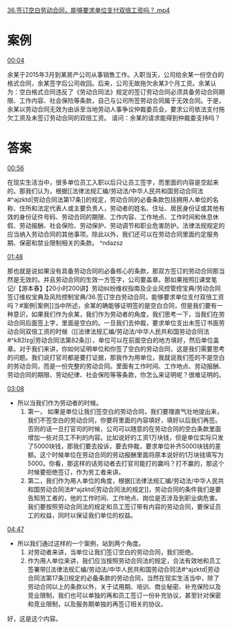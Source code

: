 [36.签订空白劳动合同，能够要求单位支付双倍工资吗？.mp4](file:///E:%5C法律实务%5CA314【游本春】【20小时200讲】劳动纠纷维权指南及企业风控管控宝典（200讲劳动合同签订法律风险防范与合规管理）%5C36.签订空白劳动合同，能够要求单位支付双倍工资吗？.mp4)
# 案例
[00:04](file:///E:%5C法律实务%5CA314【游本春】【20小时200讲】劳动纠纷维权指南及企业风控管控宝典（200讲劳动合同签订法律风险防范与合规管理）%5C36.签订空白劳动合同，能够要求单位支付双倍工资吗？.mp4#t=00:04)

余某于2015年3月到某房产公司从事销售工作。入职当天，公司给余某一份空白的格式合同，余某签字后公司收回。后来，公司无故拖欠余某3个月工资。余某认为：空白格式合同违反了《劳动合同法》规定的签订劳动合同必须具备劳动合同期限、工作内容、社会保险等条款，自己与公司所签劳动合同属于无效合同。于是，余某以劳动合同无效为由诉至当地劳动人事争议仲裁委员会，要求公司依法支付拖欠工资及未签订劳动合同的双倍工资。
请问：余某的请求能得到仲裁委支持吗？
# 答案
[00:56](file:///E:%5C法律实务%5CA314【游本春】【20小时200讲】劳动纠纷维权指南及企业风控管控宝典（200讲劳动合同签订法律风险防范与合规管理）%5C36.签订空白劳动合同，能够要求单位支付双倍工资吗？.mp4#t=00:56)

在现实生活当中，很多单位员工入职以后只让员工签字，而里面的内容是空起来的。那我们认为，根据[[法律法规汇编/劳动法/中华人民共和国劳动合同法#^ajzktd|劳动合同法第17条]]的规定，劳动合同的必备条款包括拥用人单位的名称、住所和法定代表人或主要负责人，劳动者的姓名、住址、居民身份证或其他有效的身份证件号码、劳动合同的期限、工作内容、工作地点、工作时间和休息休假、劳动报酬、社会保险、劳动保护、劳动调节和职业危害防护。法律法规规定的应当纳入劳动合同的其他事项。除此以外，我们还可以在劳动合同里面约定服务期、保密和禁业限制相关的条款。 ^ndazsz

[01:48](file:///E:/%5C%E6%B3%95%E5%BE%8B%E5%AE%9E%E5%8A%A1%5CA314%E3%80%90%E6%B8%B8%E6%9C%AC%E6%98%A5%E3%80%91%E3%80%9020%E5%B0%8F%E6%97%B6200%E8%AE%B2%E3%80%91%E5%8A%B3%E5%8A%A8%E7%BA%A0%E7%BA%B7%E7%BB%B4%E6%9D%83%E6%8C%87%E5%8D%97%E5%8F%8A%E4%BC%81%E4%B8%9A%E9%A3%8E%E6%8E%A7%E7%AE%A1%E6%8E%A7%E5%AE%9D%E5%85%B8%EF%BC%88200%E8%AE%B2%E5%8A%B3%E5%8A%A8%E5%90%88%E5%90%8C%E7%AD%BE%E8%AE%A2%E6%B3%95%E5%BE%8B%E9%A3%8E%E9%99%A9%E9%98%B2%E8%8C%83%E4%B8%8E%E5%90%88%E8%A7%84%E7%AE%A1%E7%90%86%EF%BC%89%5C36.%E7%AD%BE%E8%AE%A2%E7%A9%BA%E7%99%BD%E5%8A%B3%E5%8A%A8%E5%90%88%E5%90%8C%EF%BC%8C%E8%83%BD%E5%A4%9F%E8%A6%81%E6%B1%82%E5%8D%95%E4%BD%8D%E6%94%AF%E4%BB%98%E5%8F%8C%E5%80%8D%E5%B7%A5%E8%B5%84%E5%90%97%EF%BC%9F.mp4#t=108.27279)

那也就是说如果没有具备劳动合同的必备核心的条款，那双方签订的劳动合同那当然是无效的。并且劳动合同的生效一方签字，公司要盖章。那如果按照[[课堂笔记/【游本春】【20小时200讲】劳动纠纷维权指南及企业风控管控宝典/劳动合同签订维权宝典及风险控制宝典/36.签订空白劳动合同，能够要求单位支付双倍工资吗？#案例|案例]]当中所述，余某的确能够证明签的是空白合同，但是我们要有一种意识，如果我们作为余某，我们作为劳动者的角度，我们思考一下，当我们在劳动合同后面签上字，里面是空白的。一旦我们去仲裁，要求单位支出未签订书面劳动合同双倍工资的时候（[[法律法规汇编/劳动法/中华人民共和国劳动合同法#^k82lzg|劳动合同法第82条]]），单位可以在前面空白的地方填好，然后单位盖章。对于我们来讲，你如何证明单位和你签了空白的劳动合同，这是我们需要思考的问题。我们说打官司都是要打证据，那我作为用单位，我就说我们签的不是空白的劳动合同，而是一份完整的劳动合同。里面有工作时间、工作地点、劳动报酬、劳动合同的期限、劳动纪律、社会保险等等条款，你怎么来证明呢？很难证明的。

[03:08](file:///E:%5C法律实务%5CA314【游本春】【20小时200讲】劳动纠纷维权指南及企业风控管控宝典（200讲劳动合同签订法律风险防范与合规管理）%5C36.签订空白劳动合同，能够要求单位支付双倍工资吗？.mp4#t=03:08)

- 所以当我们作为劳动者的时候。
	1. 第一， 如果是单位让我们签空白的劳动合同，我们要理直气壮地提出来，我们不签空白的劳动合同，你要将里面的内容填好，填好以后我们再签。否则的话一旦打官司的时候，公司可以随意的在劳动合同的空白条款里面增加一些对员工不利的内容。比如说好的工资1万块钱，但是单位实际只发了5000块钱，那我们要去投诉，要去仲裁，要求单位补齐5000块钱的差额。这个时候单位在劳动合同的劳动报酬里面将原本说好的1万块钱填写为5000。你看，那这样的话劳动者去打官司能打的赢吗？打不赢的，那这个时候要拒绝签订，作为劳工者来讲。
	2. 第二，我们作为用人单位的角度，根据[[法律法规汇编/劳动法/中华人民共和国劳动合同法#^ajzktd|劳动合同法的规定]]，劳动合同的条件我们是要告知劳工者的，他的工作时间、工作地点、岗位是否涉及到职业病危害。我们要按照劳动合同法的规定和员工签订带有内容的劳动合同，要保证员工的权益，同时以保证我们单位的权益。

[04:47](file:///E:/%5C%E6%B3%95%E5%BE%8B%E5%AE%9E%E5%8A%A1%5CA314%E3%80%90%E6%B8%B8%E6%9C%AC%E6%98%A5%E3%80%91%E3%80%9020%E5%B0%8F%E6%97%B6200%E8%AE%B2%E3%80%91%E5%8A%B3%E5%8A%A8%E7%BA%A0%E7%BA%B7%E7%BB%B4%E6%9D%83%E6%8C%87%E5%8D%97%E5%8F%8A%E4%BC%81%E4%B8%9A%E9%A3%8E%E6%8E%A7%E7%AE%A1%E6%8E%A7%E5%AE%9D%E5%85%B8%EF%BC%88200%E8%AE%B2%E5%8A%B3%E5%8A%A8%E5%90%88%E5%90%8C%E7%AD%BE%E8%AE%A2%E6%B3%95%E5%BE%8B%E9%A3%8E%E9%99%A9%E9%98%B2%E8%8C%83%E4%B8%8E%E5%90%88%E8%A7%84%E7%AE%A1%E7%90%86%EF%BC%89%5C36.%E7%AD%BE%E8%AE%A2%E7%A9%BA%E7%99%BD%E5%8A%B3%E5%8A%A8%E5%90%88%E5%90%8C%EF%BC%8C%E8%83%BD%E5%A4%9F%E8%A6%81%E6%B1%82%E5%8D%95%E4%BD%8D%E6%94%AF%E4%BB%98%E5%8F%8C%E5%80%8D%E5%B7%A5%E8%B5%84%E5%90%97%EF%BC%9F.mp4#t=287.665365)

- 所以我们通过这样的一个案例，站到两个角度。
	1. 对劳动者来讲，当单位让我们签订空白的劳动合同，我们拒绝。
	2. 作为用人单位来讲，我们应当按照劳动合同法的规定，合法有效地和员工签署带[[法律法规汇编/劳动法/中华人民共和国劳动合同法#^ajzktd|劳动合同法第17条]]规定的必备条款的劳动合同，当然在现实生活当中，除了劳动合同以上的条款以外，关于试用期、培训、商业秘密、补充保险以及竞业限制，我们也可以单独的再和员工签订一份补充协议，甚至针对保密和竞业限制，以及服务期单独的再签订相关的协议。

好，这是这个内容。